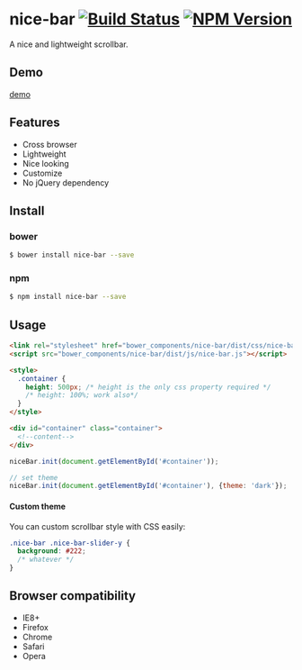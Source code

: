 # nice-bar [![Build Status](https://travis-ci.org/forsigner/nice-bar.svg?branch=master)](https://travis-ci.org/forsigner/nice-bar) [![NPM Version](http://img.shields.io/npm/v/nice-bar.svg?style=flat)](https://www.npmjs.org/package/nice-bar)

A nice and lightweight scrollbar.

## Demo

[demo](http://forsigner.com/nice-bar)

## Features

- Cross browser
- Lightweight
- Nice looking
- Customize
- No jQuery dependency

## Install

### bower

```bash
$ bower install nice-bar --save
```

### npm

```bash
$ npm install nice-bar --save
```

## Usage

```html
<link rel="stylesheet" href="bower_components/nice-bar/dist/css/nice-bar.min.css" />
<script src="bower_components/nice-bar/dist/js/nice-bar.js"></script>

<style>
  .container {
    height: 500px; /* height is the only css property required */
    /* height: 100%; work also*/
  }
</style>

<div id="container" class="container">
  <!--content-->
</div>
```

```js
niceBar.init(document.getElementById('#container'));

// set theme
niceBar.init(document.getElementById('#container'), {theme: 'dark'});

```

#### Custom theme

You can custom scrollbar style with CSS easily:

``` CSS
.nice-bar .nice-bar-slider-y {
  background: #222;
  /* whatever */
}
```

## Browser compatibility

- IE8+
- Firefox
- Chrome
- Safari
- Opera
